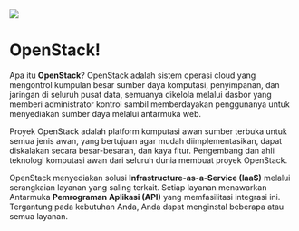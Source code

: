 <img src="https://drive.google.com/uc?export=view&id=1fHQYxNCcv79kbnA5Jamhag5ziuUn-w3T">

# OpenStack!
Apa itu <b>OpenStack</b>? OpenStack adalah sistem operasi cloud yang mengontrol kumpulan besar sumber daya komputasi, penyimpanan, dan jaringan di seluruh pusat data, semuanya dikelola melalui dasbor yang memberi administrator kontrol sambil memberdayakan penggunanya untuk menyediakan sumber daya melalui antarmuka web.

Proyek OpenStack adalah platform komputasi awan sumber terbuka untuk semua jenis awan, yang bertujuan agar mudah diimplementasikan, dapat diskalakan secara besar-besaran, dan kaya fitur. Pengembang dan ahli teknologi komputasi awan dari seluruh dunia membuat proyek OpenStack.

OpenStack menyediakan solusi <b>Infrastructure-as-a-Service (IaaS)</b> melalui serangkaian layanan yang saling terkait. Setiap layanan menawarkan Antarmuka <b>Pemrograman Aplikasi (API)</b> yang memfasilitasi integrasi ini. Tergantung pada kebutuhan Anda, Anda dapat menginstal beberapa atau semua layanan.

